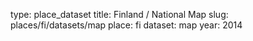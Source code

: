 type: place_dataset
title: Finland / National Map
slug: places/fi/datasets/map
place: fi
dataset: map
year: 2014
